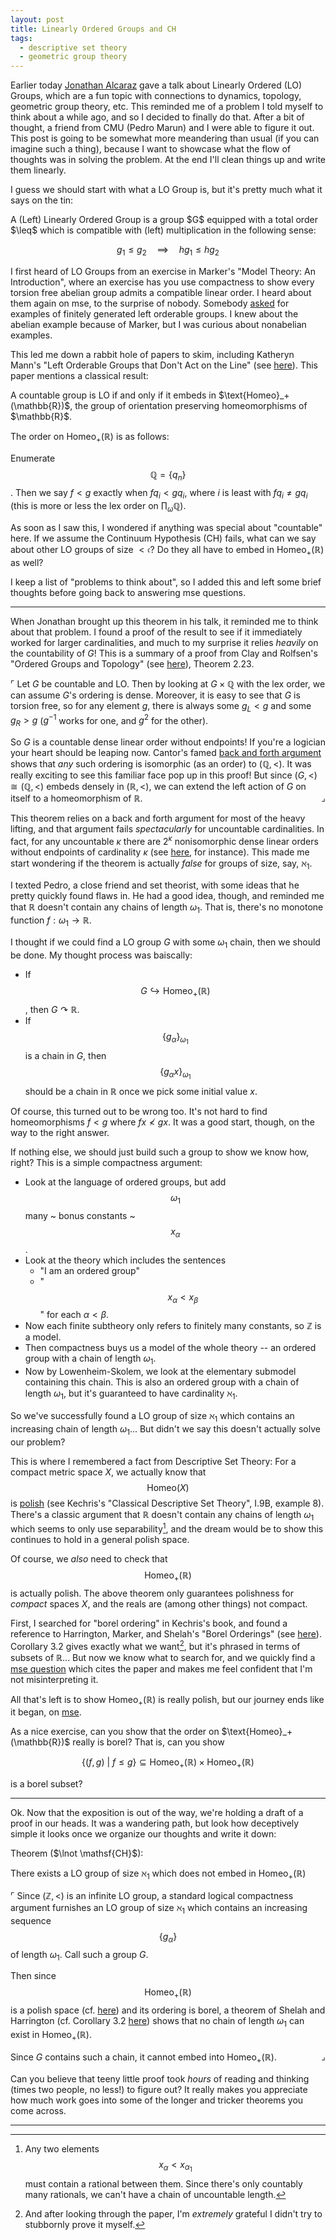 ```yaml
---
layout: post
title: Linearly Ordered Groups and CH
tags:
  - descriptive set theory
  - geometric group theory 
---
```


Earlier today [Jonathan Alcaraz][2] gave a talk about 
Linearly Ordered (LO) Groups, which are a fun topic with connections to 
dynamics, topology, geometric group theory, etc. This reminded me of a 
problem I told myself to think about a while ago, and so I decided to 
finally do that. After a bit of thought, a friend from CMU (Pedro Marun)
and I were able to figure it out. This post is going to be somewhat 
more meandering than usual (if you can imagine such a thing), because I want
to showcase what the flow of thoughts was in solving the problem. 
At the end I'll clean things up and write them linearly.

I guess we should start with what a LO Group is, but it's pretty much
what it says on the tin:

<div class=boxed markdown=1>
  A (Left) <span class="defn">Linearly Ordered Group</span> is a
  group $G$ equipped with a total order $\leq$ which is compatible
  with (left) multiplication in the following sense:

  $$
  g_1 \leq g_2 \quad \implies \quad hg_1 \leq hg_2
  $$
</div>

I first heard of LO Groups from an exercise in Marker's 
"Model Theory: An Introduction", where an exercise has you
use compactness to show every torsion free abelian group admits
a compatible linear order. I heard about them again on mse,
to the surprise of nobody. Somebody [asked][3] for examples of 
finitely generated left orderable groups. I knew about the abelian
example because of Marker, but I was curious about nonabelian examples.

This led me down a rabbit hole of papers to skim, including
Katheryn Mann's "Left Orderable Groups that Don't Act on the Line"
(see [here][4]). This paper mentions a classical result:

<div class=boxed markdown=1>
  A countable group is LO if and only if it embeds in $\text{Homeo}_+(\mathbb{R})$,
  the group of orientation preserving homeomorphisms of $\mathbb{R}$.

  The order on $\text{Homeo}_+(\mathbb{R})$ is as follows: 

  Enumerate $$\mathbb{Q} = \{q_n\}$$. Then we say $f \lt g$ exactly when
  $f q_i \lt g q_i$, where $i$ is least with $f q_i \neq g q_i$ 
  (this is more or less the lex order on $\prod_{\omega} \mathbb{Q}$).
</div>

As soon as I saw this, I wondered if anything was special about "countable" here.
If we assume the Continuum Hypothesis (CH) fails, what can we say about other
LO groups of size $\lt \mathfrak{c}$? Do they all have to embed in 
$\text{Homeo}_+(\mathbb{R})$ as well?

I keep a list of "problems to think about", so I added this and left some
brief thoughts before going back to answering mse questions.

---

When Jonathan brought up this theorem in his talk, it reminded me to think
about that problem. I found a proof of the result to see if it immediately
worked for larger cardinalities, and much to my surprise it relies _heavily_
on the countability of $G$! This is a summary of a proof from Clay and Rolfsen's 
"Ordered Groups and Topology" (see [here][5]), Theorem 2.23.

$\ulcorner$ 
Let $G$ be countable and LO. Then by looking at $G \times \mathbb{Q}$ with 
the lex order, we can assume $G$'s ordering is dense. Moreover, it is easy
to see that $G$ is torsion free, so for any element $g$, there is always
some $g_L \lt g$ and some $g_R \gt g$ ($g^{-1}$ works for one, and $g^2$ for the other).

So $G$ is a countable dense linear order without endpoints! If you're a 
logician your heart should be leaping now. Cantor's famed 
[back and forth argument][6] shows that _any_ such ordering is isomorphic
(as an order) to $(\mathbb{Q}, \lt)$. It was really exciting to see this 
familiar face pop up in this proof! But since $(G, \lt) \cong (\mathbb{Q}, \lt)$ 
embeds densely in $(\mathbb{R}, \lt)$, we can extend the left action of $G$ on 
itself to a homeomorphism of $\mathbb{R}$. 
<span style="float:right">$\lrcorner$</span>

This theorem relies on a back and forth argument for most of the heavy lifting,
and that argument fails _spectacularly_ for uncountable cardinalities. 
In fact, for any uncountable $\kappa$ there are $2^\kappa$ nonisomorphic 
dense linear orders without endpoints of cardinality $\kappa$ 
(see [here][7], for instance). This made me start wondering if the theorem is
actually _false_ for groups of size, say, $\aleph_1$.

I texted Pedro, a close friend and set theorist, with some ideas that he
pretty quickly found flaws in. He had a good idea, though, and reminded me
that $\mathbb{R}$ doesn't contain any chains of length $\omega_1$. That is,
there's no monotone function $f : \omega_1 \to \mathbb{R}$. 

I thought if we could find a LO group $G$ with some $\omega_1$ chain, 
then we should be done. My thought process was baiscally:

 - If $$G \hookrightarrow \text{Homeo}_+(\mathbb{R})$$, then $G \curvearrowright \mathbb{R}$.
 - If $$\{ g_\alpha \}_{\omega_1}$$ is a chain in $G$, then $$\{ g_\alpha x \}_{\omega_1}$$ should be a chain in $\mathbb{R}$ once we pick
some initial value $x$.

Of course, this turned out to be wrong too. It's not hard to find homeomorphisms
$f \lt g$ where $fx \not \lt gx$. It was a good start, though, on the way to
the right answer.

If nothing else, we should just build such a group to show we know how, right?
This is a simple compactness argument: 

 - Look at the language of ordered groups, but add $$\omega_1$$ many ~ bonus constants ~ $$x_\alpha$$.
 - Look at the theory which includes the sentences
    - "I am an ordered group"
    - "$$x_\alpha \lt x_\beta$$" for each $\alpha \lt \beta$.
 - Now each finite subtheory only refers to finitely many constants, so $\mathbb{Z}$ is a model.
 - Then compactness buys us a model of the whole theory -- an ordered group with a chain of length $\omega_1$.
 - Now by Lowenheim-Skolem, we look at the elementary submodel containing this chain. 
    This is also an ordered group with a chain of length $\omega_1$, but it's guaranteed to 
    have cardinality $\aleph_1$.

So we've successfully found a LO group of size $\aleph_1$ which contains an
increasing chain of length $\omega_1$... But didn't we say this doesn't actually
solve our problem?

This is where I remembered a fact from Descriptive Set Theory: For a 
compact metric space $X$, we actually know that $$\text{Homeo}(X)$$ is
[polish][8] (see Kechris's "Classical Descriptive Set Theory", I.9B, example 8). 
There's a classic argument that $\mathbb{R}$ doesn't contain any chains of
length $\omega_1$ which seems to only use separability[^1], and the
dream would be to show this continues to hold in a general polish space.

Of course, we _also_ need to check that $$\text{Homeo}_+(\mathbb{R})$$ is 
actually polish. The above theorem only guarantees polishness for _compact_
spaces $X$, and the reals are (among other things) not compact.

First, I searched for "borel ordering" in Kechris's book, and found a 
reference to Harrington, Marker, and Shelah's "Borel Orderings" 
(see [here][9]). Corollary 3.2 gives exactly what we want[^2], but it's phrased
in terms of subsets of $\mathbb{R}$... But now we know what to search for,
and we quickly find a [mse question][10] which cites the paper and makes me
feel confident that I'm not misinterpreting it.

All that's left is to show $\text{Homeo}_+(\mathbb{R})$ is really polish,
but our journey ends like it began, on [mse][11].

<div class=boxed markdown=1>
As a nice exercise, can you show that the order on $\text{Homeo}_+(\mathbb{R})$
really is borel? That is, can you show

$$
\{ (f,g) ~|~ f \leq g \} 
\subseteq 
\text{Homeo}_+(\mathbb{R}) \times \text{Homeo}_+(\mathbb{R})
$$

is a borel subset?
</div>

---

Ok. Now that the exposition is out of the way, we're holding a draft of a 
proof in our heads. It was a wandering path, but look how deceptively simple
it looks once we organize our thoughts and write it down:

<div class=boxed markdown=1>
Theorem ($\lnot \mathsf{CH}$):

There exists a LO group of size $\aleph_1$ which does not embed in
$\text{Homeo}_+(\mathbb{R})$
</div>

$\ulcorner$
Since $(\mathbb{Z}, \lt)$ is an infinite LO group, a standard 
logical compactness argument furnishes an LO group of size
$\aleph_1$ which contains an increasing sequence $$\{g_\alpha\}$$
of length $\omega_1$. Call such a group $G$.

Then since $$\text{Homeo}_+(\mathbb{R})$$ is a polish space
(cf. [here][11]) and its ordering is borel, a theorem of
Shelah and Harrington (cf. Corollary 3.2 [here][9])
shows that no chain of length $\omega_1$ can exist in 
$\text{Homeo}_+(\mathbb{R})$.

Since $G$ contains such a chain, it cannot embed into 
$\text{Homeo}_+(\mathbb{R})$.
<span style="float:right">$\lrcorner$</span>

Can you believe that teeny little proof took _hours_ of reading and thinking
(times two people, no less!) to figure out? It really makes you appreciate
how much work goes into some of the longer and tricker theorems you come across.

---

[^1]:
    Any two elements
    $$x_\alpha \lt x_{\alpha_1}$$ must contain a rational between them. Since 
    there's only countably many rationals, we can't have a chain of uncountable
    length. 

[^2]:
    And after looking through the paper, I'm _extremely_ grateful I didn't 
    try to stubbornly prove it myself.


[1]: https://cmu-hott.github.io/workshop2021.html
[2]: https://math.jonathanalcaraz.com/
[3]: https://math.stackexchange.com/q/3928388/655547
[4]: https://e.math.cornell.edu/people/mann/papers/germsatinfinity.pdf
[5]: https://arxiv.org/abs/1511.05088
[6]: https://en.wikipedia.org/wiki/Back-and-forth_method
[7]: https://math.stackexchange.com/q/2580875/655547
[8]: https://en.wikipedia.org/wiki/Polish_space
[9]: https://www.ams.org/journals/tran/1988-310-01/S0002-9947-1988-0965754-3/S0002-9947-1988-0965754-3.pdf
[10]: https://math.stackexchange.com/q/184200/655547
[11]: https://math.stackexchange.com/q/732380/655547
